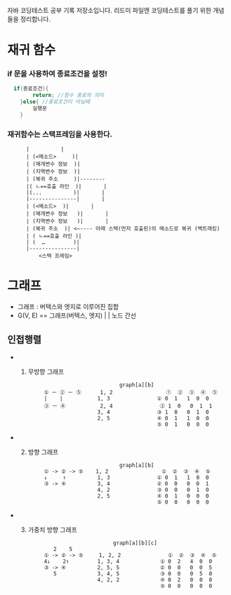 자바 코딩테스트 공부 기록 저장소입니다. 
리드미 파일엔 코딩테스트를 풀기 위한 개념들을 정리합니다.

# 재귀 함수 
### if 문을 사용하여 **종료조건**을 설정!

``` java
  if(종료조건){
	    return; //함수 종료의 의미
	}else{ //종료조건이 아닐때
	    실행문
	}
```  

### 재귀함수는 스택프레임을 사용한다.

       	  |	         |
          | (<메소드>     )|	
          | (매개변수 정보  )|
          | (지역변수 정보  )|
          | (복귀 주소     )|-------- 
          |( ㄴ==호출 라인  )|       |
          |(...	         )|       |
          |---------------|       |
          | (<메소드>	)|       |	
          | (매개변수 정보   )|       |
          | (지역변수 정보   )|       |
          | (복귀 주소	)| <—---- 아래 스택(먼저 호출된)의 메소드로 복귀 (백트래킹)
          | ( ㄴ==호출 라인 )|
          | (  …         )|
          |---------------|
              <스택 프레임>



# 그래프
- 그래프 : 버텍스와 엣지로 이루어진 집합
- G(V, E) == 그래프(버텍스, 엣지) 
                    |     |
                   노드   간선
## 인접행렬

- 1. 무방향 그래프
 
                                      graph[a][b]   
              ① ㅡ ② ㅡ ⑤      1, 2                 ①  ②  ③  ④  ⑤
              |    |           1, 3               ① 0  1   1  0  0
              ③ ㅡ ④           2, 4               ② 1  0   0  1  1
                               3, 4               ③ 1  0   0  1  0  
                               2, 5               ④ 0  1   1  0  0   
                                                  ⑤ 0  1   0  0  0

- 2. 방향 그래프
 
                                      graph[a][b]  
              ① -> ② -> ⑤    1, 2                 ①  ②  ③  ④  ⑤
              ↓     ↑          1, 3               ① 0  1   1  0  0
              ③ -> ④          3, 4               ② 0  0   0  0  1
                               4, 2               ③ 0  0   0  1  0  
                               2, 5               ④ 0  1   0  0  0   
                                                  ⑤ 0  0   0  0  0


- 3. 가중치 방향 그래프
                               
                                    graph[a][b][c]  
                 2    5
              ① -> ② -> ⑤     1, 2, 2               ①  ②  ③  ④  ⑤
              4↓    2↑         1, 3, 4             ① 0  2   4  0  0
              ③ -> ④          2, 5, 5             ② 0  0   0  0  5
                 5             3, 4, 5             ③ 0  0   0  5  0  
                               4, 2, 2             ④ 0  2   0  0  0   
                                                   ⑤ 0  0   0  0  0
